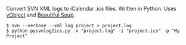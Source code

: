 Convert SVN XML logs to iCalendar .ics files. Written in Python. Uses [vObject](http://vobject.skyhouseconsulting.com/) and [Beautiful Soup](http://www.crummy.com/software/BeautifulSoup/).

```
$ svn --verbose --xml log project > project.log
$ python pysvnlog2ics.py -x "project.log" -i "project.ics" -p "My Project"
```